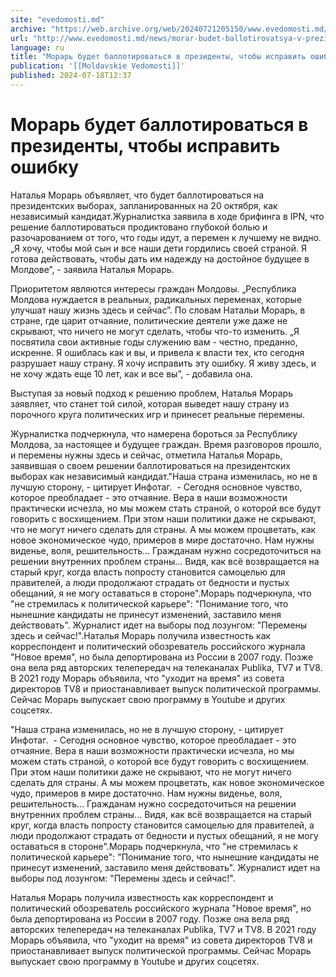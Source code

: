 ```yaml
---
site: "evedomosti.md"
archive: "https://web.archive.org/web/20240721205150/www.evedomosti.md/news/morar-budet-ballotirovatsya-v-prezidenty-radi-syna"
url: "http://www.evedomosti.md/news/morar-budet-ballotirovatsya-v-prezidenty-radi-syna"
language: ru
title: "Морарь будет баллотироваться в президенты, чтобы исправить ошибку"
publication: '[[Moldavskie Vedomosti]]'
published: 2024-07-18T12:37
---
```


# Морарь будет баллотироваться в президенты, чтобы исправить ошибку

Наталья Морарь объявляет, что будет баллотироваться на президентских выборах, запланированных на 20 октября, как независимый кандидат.Журналистка заявила в ходе брифинга в IPN, что решение баллотироваться продиктовано глубокой болью и разочарованием от того, что годы идут, а перемен к лучшему не видно. „Я хочу, чтобы мой сын и все наши дети гордились своей страной. Я готова действовать, чтобы дать им надежду на достойное будущее в Молдове”, - заявила Наталья Морарь.

Приоритетом являются интересы граждан Молдовы. „Республика Молдова нуждается в реальных, радикальных переменах, которые улучшат нашу жизнь здесь и сейчас”. По словам Натальи Морарь, в стране, где царит отчаяние, политические деятели уже даже не скрывают, что ничего не могут сделать, чтобы что-то изменить. „Я посвятила свои активные годы служению вам - честно, преданно, искренне. Я ошиблась как и вы, и привела к власти тех, кто сегодня разрушает нашу страну. Я хочу исправить эту ошибку. Я живу здесь, и не хочу ждать еще 10 лет, как и все вы”, - добавила она.

Выступая за новый подход к решению проблем, Наталья Морарь заявляет, что станет той силой, которая выведет нашу страну из порочного круга политических игр и принесет реальные перемены.

Журналистка подчеркнула, что намерена бороться за Республику Молдова, за настоящее и будущее граждан. Время разговоров прошло, и перемены нужны здесь и сейчас, отметила Наталья Морарь, заявившая о своем решении баллотироваться на президентских выборах как независимый кандидат."Наша страна изменилась, но не в лучшую сторону, - цитирует Инфотаг.  - Сегодня основное чувство, которое преобладает - это отчаяние. Вера в наши возможности практически исчезла, но мы можем стать страной, о которой все будут говорить с восхищением. При этом наши политики даже не скрывают, что не могут ничего сделать для страны. А мы можем процветать, как новое экономическое чудо, примеров в мире достаточно. Нам нужны виденье, воля, решительность... Гражданам нужно сосредоточиться на решении внутренних проблем страны... Видя, как всё возвращается на старый круг, когда власть попросту становится самоцелью для правителей, а люди продолжают страдать от бедности и пустых обещаний, я не могу оставаться в стороне".Морарь подчеркнула, что "не стремилась к политической карьере": "Понимание того, что нынешние кандидаты не принесут изменений, заставило меня действовать". Журналист идет на выборы под лозунгом: "Перемены здесь и сейчас!".Наталья Морарь получила известность как корреспондент и политический обозреватель российского журнала "Новое время", но была депортирована из России в 2007 году. Позже она вела ряд авторских телепередач на телеканалах Publika, TV7 и TV8. В 2021 году Морарь объявила, что "уходит на время" из совета директоров TV8 и приостанавливает выпуск политической программы. Сейчас Морарь выпускает свою программу в Youtube и других соцсетях.

"Наша страна изменилась, но не в лучшую сторону, - цитирует Инфотаг.  - Сегодня основное чувство, которое преобладает - это отчаяние. Вера в наши возможности практически исчезла, но мы можем стать страной, о которой все будут говорить с восхищением. При этом наши политики даже не скрывают, что не могут ничего сделать для страны. А мы можем процветать, как новое экономическое чудо, примеров в мире достаточно. Нам нужны виденье, воля, решительность... Гражданам нужно сосредоточиться на решении внутренних проблем страны... Видя, как всё возвращается на старый круг, когда власть попросту становится самоцелью для правителей, а люди продолжают страдать от бедности и пустых обещаний, я не могу оставаться в стороне".Морарь подчеркнула, что "не стремилась к политической карьере": "Понимание того, что нынешние кандидаты не принесут изменений, заставило меня действовать". Журналист идет на выборы под лозунгом: "Перемены здесь и сейчас!".

Наталья Морарь получила известность как корреспондент и политический обозреватель российского журнала "Новое время", но была депортирована из России в 2007 году. Позже она вела ряд авторских телепередач на телеканалах Publika, TV7 и TV8. В 2021 году Морарь объявила, что "уходит на время" из совета директоров TV8 и приостанавливает выпуск политической программы. Сейчас Морарь выпускает свою программу в Youtube и других соцсетях.